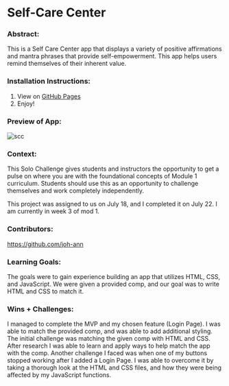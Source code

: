 # Self-Care Center 

### Abstract:
[//]: <> (Briefly describe what you built and its features. What problem is the app solving? How does this application solve that problem?)
This is a Self Care Center app that displays a variety of positive affirmations and mantra phrases that provide self-empowerment. This app helps users remind themselves of their inherent value.


### Installation Instructions:
[x]: <> (What steps does a person have to take to get your app cloned down and running?)
1. View on [GitHub Pages](https://joh-ann.github.io/self-care-center-solo/)
2. Enjoy!

### Preview of App:
[x]: <> (Provide ONE gif or screenshot of your application - choose the "coolest" piece of functionality to show off.)
![scc](https://github.com/joh-ann/self-care-center/assets/126308696/7f8519e7-503b-4823-8b7a-1ff7b059cd0b)


### Context:
[x]: <> (Give some context for the project here. How long did you have to work on it? How far into the Turing program are you?)
This Solo Challenge gives students and instructors the opportunity to get a pulse on where you are with the foundational concepts of Module 1 curriculum. Students should use this as an opportunity to challenge themselves and work completely independently.

This project was assigned to us on July 18, and I completed it on July 22. I am currently in week 3 of mod 1.


### Contributors:
[x]: <> (Who worked on this application? Link to their GitHubs.)
https://github.com/joh-ann

### Learning Goals:
[x]: <> (What were the learning goals of this project? What tech did you work with?)
The goals were to gain experience building an app that utilizes HTML, CSS, and JavaScript. We were given a provided comp, and our goal was to write HTML and CSS to match it.

### Wins + Challenges:
[x]: <> (What are 2-3 wins you have from this project? What were some challenges you faced - and how did you get over them?)
I managed to complete the MVP and my chosen feature (Login Page). I was able to match the provided comp, and was able to add additional styling. The initial challenge was matching the given comp with HTML and CSS. After research I was able to learn and apply ways to help match the app with the comp. Another challenge I faced was when one of my buttons stopped working after I added a Login Page. I was able to overcome it by taking a thorough look at the HTML and CSS files, and how they were being affected by my JavaScript functions.
